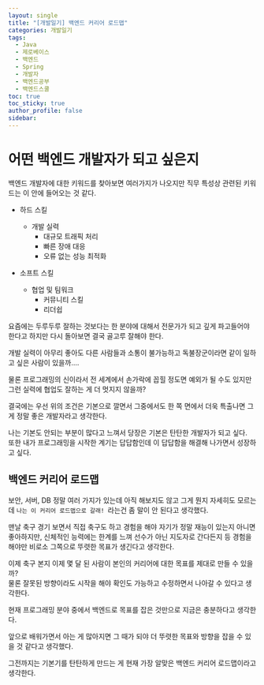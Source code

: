 ```yaml
---
layout: single
title: "[개발일기] 백엔드 커리어 로드맵"
categories: 개발일기
tags:
  - Java
  - 제로베이스
  - 백엔드
  - Spring
  - 개발자
  - 백엔드공부
  - 백엔드스쿨
toc: true
toc_sticky: true
author_profile: false
sidebar:
---
```

# 어떤 백엔드 개발자가 되고 싶은지

백엔드 개발자에 대한 키워드를 찾아보면 여러가지가 나오지만 직무 특성상 관련된 키워드는 이 안에 들어오는 것 같다.

- 하드 스킬
	- 개발 실력
		- 대규모 트래픽 처리
		- 빠른 장애 대응
		- 오류 없는 성능 최적화

- 소프트 스킬
	- 협업 및 팀워크
		- 커뮤니티 스킬
		- 리더쉽

요즘에는 두루두루 잘하는 것보다는 한 분야에 대해서 전문가가 되고 깊게 파고들어야 한다고 하지만 다시 돌아보면 결국 골고루 잘해야 한다.    

개발 실력이 아무리 좋아도 다른 사람들과 소통이 불가능하고 독불장군이라면 같이 일하고 싶은 사람이 있을까....     

물론 프로그래밍의 신이라서 전 세계에서 손가락에 꼽힐 정도면 예외가 될 수도 있지만 그런 실력에 협업도 잘하는 게 더 멋지지 않을까?     

결국에는 우선 위의 조건은 기본으로 깔면서 그중에서도 한 쪽 면에서 더욱 특출나면 그게 정말 좋은 개발자라고 생각한다.    

나는 기본도 안되는 부분이 많다고 느껴서 당장은 기본은 탄탄한 개발자가 되고 싶다.      
또한 내가 프로그래밍을 시작한 계기는 답답함인데 이 답답함을 해결해 나가면서 성장하고 싶다.

## 백엔드 커리어 로드맵

보안, 서버, DB 정말 여러 가지가 있는데 아직 해보지도 않고 그게 뭔지 자세히도 모르는데 `나는 이 커리어 로드맵으로 갈래! `라는건 좀 말이 안 된다고 생각했다.     

맨날 축구 경기 보면서 직접 축구도 하고 경험을 해야 자기가 정말 재능이 있는지 아니면 좋아하지만, 신체적인 능력에는 한계를 느껴 선수가 아닌 지도자로 간다든지 등 경험을 해야만 비로소 그쪽으로 뚜렷한 목표가 생긴다고 생각한다.    

이제 축구 본지 이제 몇 달 된 사람이 본인의 커리어에 대한 목표를 제대로 만들 수 있을까?    
물론 잘못된 방향이라도 시작을 해야 확인도 가능하고 수정하면서 나아갈 수 있다고 생각한다.    

현재 프로그래밍 분야 중에서 백엔드로 목표를 잡은 것만으로 지금은 충분하다고 생각한다.     

앞으로 배워가면서 아는 게 많아지면 그 때가 되야 더 뚜렷한 목표와 방향을 잡을 수 있을 것 같다고 생각했다.     

그전까지는 기본기를 탄탄하게 만드는 게 현재 가장 알맞은 백엔드 커리어 로드맵이라고 생각한다.     





